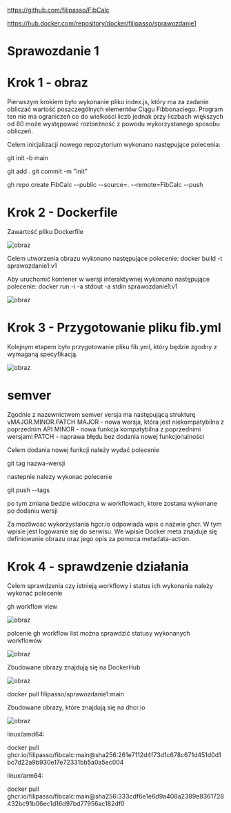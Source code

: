 https://github.com/filipasso/FibCalc

https://hub.docker.com/repository/docker/filipasso/sprawozdanie1

# Sprawozdanie 1
# Krok 1 - obraz
Pierwszym krokiem było wykonanie pliku index.js, który ma za zadanie obliczać wartość poszczególnych elementów Ciągu Fibbonaciego. Program ten nie ma ograniczeń co do wielkości liczb jednak przy liczbach większych od 80 może występować rozbieżność z powodu wykorzystanego sposobu obliczeń.



Celem inicjalizacji nowego repozytorium wykonano następujące polecenia:

git init -b main

git add .
git commit -m "init"

gh repo create FibCalc --public --source=. --remote=FibCalc --push

# Krok 2 - Dockerfile
Zawartość pliku Dockerfile

![obraz](https://user-images.githubusercontent.com/60239006/210011487-2fb37664-ee0b-4e17-93ef-c37dfe436f3f.png)

Celem utworzenia obrazu wykonano następujące polecenie: docker build -t sprawozdanie1:v1

Aby uruchomić kontener w wersji interaktywnej wykonano następujące polecenie: docker run -i -a stdout -a stdin sprawozdanie1:v1

![obraz](https://user-images.githubusercontent.com/60239006/210004253-62c7a859-e436-4459-9347-6d319672d659.png)

# Krok 3 - Przygotowanie pliku fib.yml

Kolejnym etapem było przygotowanie pliku fib.yml, który będzie zgodny z wymaganą specyfikacją.

![obraz](https://user-images.githubusercontent.com/60239006/210005470-d9d64a27-fa2e-40d0-a1f9-82f379ff539a.png)

# semver
Zgodnie z nazewnictwem semver versja ma następującą strukturę
vMAJOR.MINOR.PATCH
MAJOR - nowa wersja, która jest niekompatybilna z poprzednim API
MINOR - nowa funkcja kompatybilna z poprzednimi wersjami
PATCH - naprawa błędu bez dodania nowej funkcjonalności

Celem dodania nowej funkcji należy wydać polecenie

git tag nazwa-wersji

nastepnie nalezy wykonac polecenie

git push --tags

po tym zmiana bedzie widoczna w workflowach, ktore zostana wykonane po dodaniu wersji

Za mozliwosc wykorzystania hgcr.io odpowiada wpis o nazwie ghcr. W tym wpisie jest logowanie się do serwisu.
We wpisie Docker meta znajduje się definiowanie obrazu oraz jego opis za pomoca metadata-action.


# Krok 4 - sprawdzenie działania

Celem sprawdzenia czy istnieją workflowy i status ich wykonania należy wykonać polecenie

gh workflow view

![obraz](https://user-images.githubusercontent.com/60239006/210006571-f14df9c3-afba-411d-8146-0702287bc143.png)

polcenie gh workflow list można sprawdzić statusy wykonanych workflowów

![obraz](https://user-images.githubusercontent.com/60239006/210006618-34915311-ca61-40df-825b-cb99e57697b1.png)


Zbudowane obrazy znajdują się na DockerHub

![obraz](https://user-images.githubusercontent.com/60239006/210006705-8f1dd5e9-465d-4a80-bc7e-f73747da0c83.png)

docker pull filipasso/sprawozdanie1:main

Zbudowane obrazy, które znajdują się na dhcr.io

![obraz](https://user-images.githubusercontent.com/60239006/210006872-3028344a-e9d4-457a-9509-2b2bdd19efab.png)

linux/amd64:

docker pull ghcr.io/filipasso/fibcalc:main@sha256:261e7112d4f73d1c678c671d451d0d1bc7d22a9b930e17e72331bb5a0a5ec004

linux/arm64:

docker pull ghcr.io/filipasso/fibcalc:main@sha256:333cdf6e1e6d9a408a2389e8361728432bc91b06ec1d16d97bd77956ac182df0

